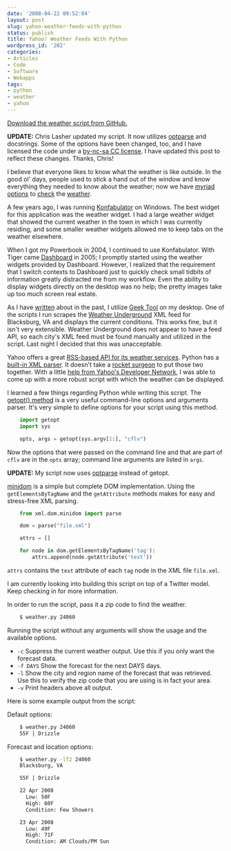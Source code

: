 ```yaml
---
date: '2008-04-22 09:52:04'
layout: post
slug: yahoo-weather-feeds-with-python
status: publish
title: Yahoo! Weather Feeds With Python
wordpress_id: '202'
categories:
- Articles
- Code
- Software
- Webapps
tags:
- python
- weather
- yahoo
---
```


[Download the weather script from GitHub.](http://github.com/tupton/python-yahoo-weather/tree/master)

**UPDATE:** Chris Lasher updated my script. It now utilizes
[optparse](http://docs.python.org/lib/module-optparse.html) and docstrings. Some of the options have
been changed, too, and I have licensed the code under a [by-nc-sa CC license](http://creativecommons.org/licenses/by-nc-sa/3.0/us/).
I have updated this post to reflect these changes. Thanks, Chris!

I believe that everyone likes to know what the weather is like outside. In the good ol' days, people
used to stick a hand out of the window and know everything they needed to know about the weather;
now we have [myriad][google weather] [options][wunderground weather] to [check][yahoo weather]
the [weather][weather.gov].

[google weather]: http://www.google.com/search?q=weather%3A24060
[wunderground weather]: http://www.wunderground.com/cgi-bin/findweather/getForecast?query=24060
[yahoo weather]: http://weather.yahoo.com/forecast/USVA0068.html
[weather.gov]: http://forecast.weather.gov/MapClick.php?CityName=Blacksburg&state=VA&site=RNK&textField1=37.2327&textField2=-80.4284

A few years ago, I was running [Konfabulator][] on Windows. The best widget for this application
was the weather widget. I had a large weather widget that showed the current weather in the town in
which I was currently residing, and some smaller weather widgets allowed me to keep tabs on the
weather elsewhere.

[konfabulator]: http://widgets.yahoo.com/

When I got my Powerbook in 2004, I continued to use Konfabulator. With Tiger came [Dashboard][] in
2005; I promptly started using the weather widgets provided by Dashboard. However, I realized that
the requirement that I switch contexts to Dashboard just to quickly check small tidbits of
information greatly distracted me from my workflow. Even the ability to display widgets directly on
the desktop was no help; the pretty images take up too much screen real estate.

[dashboard]: http://www.apple.com/downloads/dashboard/

As I have [written][] about in the past, I utilize [Geek Tool][] on my desktop. One of the scripts
I run scrapes the [Weather Underground][] XML feed for Blacksburg, VA and displays the current
conditions. This works fine, but it isn't very extensible. Weather Underground does not appear to
have a feed API, so each city's XML feed must be found manually and utilized in the script. Last
night I decided that this was unacceptable.

[written]: http://thomas.fiveuptons.com/?p=197
[Geek Tool]: http://projects.tynsoe.org/en/geektool/
[Weather Underground]: http://www.wunderground.com/

Yahoo offers a great [RSS-based API for its weather services][yahoo-weather-api]. Python has a
[built-in XML parser][python-xml]. It doesn't take a [rocket surgeon][] to put those two together.
With a little [help from Yahoo's Developer Network][yahoo-python-dev], I was able to come up with a
more robust script with which the weather can be displayed.

[yahoo-weather-api]: http://developer.yahoo.com/weather/
[python-xml]: http://docs.python.org/lib/module-xml.dom.minidom.html
[rocket surgeon]: http://omnisio.com/startupschool08/david-heinemeier-hansson-at-startup-school-08
[yahoo-python-dev]: http://developer.yahoo.com/python/python-xml.html

I learned a few things regarding Python while writing this script. The [getopt() method][getopt] is
a very useful command-line options and arguments parser. It's very simple to define options for your
script using this method.

[getopt]: http://docs.python.org/lib/module-getopt.html

``` python
    import getopt
    import sys

    opts, args = getopt(sys.argv[1:], "cflv")
```

Now the options that were passed on the command line and that are part of `cflv` are in the `opts`
array; command line arguments are listed in `args`.

**UPDATE:** My script now uses [optparse](http://docs.python.org/lib/module-optparse.html) instead
of getopt.

[minidom][] is a simple but complete DOM implementation. Using the `getElementsByTagName` and the
`getAttribute` methods makes for easy and stress-free XML parsing.

[minidom]: http://docs.python.org/lib/module-xml.dom.minidom.html

``` python
    from xml.dom.minidom import parse

    dom = parse("file.xml")

    attrs = []

    for node in dom.getElementsByTagName('tag'):
        attrs.append(node.getAttribute('text'))
```

`attrs` contains the `text` attribute of each `tag` node in the XML file `file.xml`.

I am currently looking into building this script on top of a Twitter model. Keep checking in for
more information.

In order to run the script, pass it a zip code to find the weather.

``` sh
    $ weather.py 24060
```

Running the script without any arguments will show the usage and the available options.

* `-c` Suppress the current weather output. Use this if you only want the forecast data.
* `-f DAYS` Show the forecast for the next DAYS days.
* `-l` Show the city and region name of the forecast that was retrieved. Use this to verify the zip
  code that you are using is in fact your area.
* `-v` Print headers above all output.

Here is some example output from the script:

Default options:

``` sh
    $ weather.py 24060
    55F | Drizzle
```

Forecast and location options:

``` sh
    $ weather.py -lf2 24060
    Blacksburg, VA

    55F | Drizzle

    22 Apr 2008
      Low: 50F
      High: 60F
      Condition: Few Showers

    23 Apr 2008
      Low: 49F
      High: 71F
      Condition: AM Clouds/PM Sun
```
